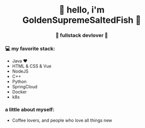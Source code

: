 <h1 align="center"> 🤩 hello, i'm GoldenSupremeSaltedFish 🤩 </h1>
<h3 align="center">🚀 fullstack devlover 🚀</h3>

### 💻 my favorite stack:

- Java ❤
- HTML & CSS & Vue
- NodeJS 
- C++
- Python
- SpringCloud
- Docker
- k8s

###  a little about myself:

- Coffee lovers, and people who love all things new

<h1 align="center">


